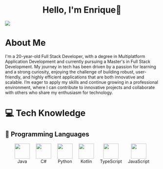 <div align="center">
    <h1 align="center">Hello, I'm Enrique👋</h1>
</div>
<img src="https://i.imgur.com/KXLD8s8.png">

# About Me
I'm a 20-year-old Full Stack Developer, with a degree in Multiplatform Application Development and currently pursuing a Master's in Full Stack Development.
My journey in tech has been driven by a passion for learning and a strong curiosity, enjoying the challenge of building robust, user-friendly, and highly efficient applications that are both innovative and scalable. I’m eager to apply my skills and continue growing in a professional environment, where I can contribute to innovative projects and collaborate with others who share my enthusiasm for technology.

# 💻 Tech Knowledge
## 🚀 Programming Languages

<div style="display: flex; justify-content: center; align-items: center; gap: 20px;">
    <span align="center">
        <img src="https://cdn.jsdelivr.net/gh/devicons/devicon/icons/java/java-original.svg" width="50" height="50"/>
        <br/>
        Java
    </span>
    <span align="center">
        <img src="https://cdn.jsdelivr.net/gh/devicons/devicon/icons/csharp/csharp-original.svg" width="50" height="50"/>
        <br/>
        C#
    </span>
    <span align="center">
        <img src="https://cdn.jsdelivr.net/gh/devicons/devicon/icons/python/python-original.svg" width="50" height="50"/>
        <br/>
        Python
    </span>
    <span align="center">
        <img src="https://cdn.jsdelivr.net/gh/devicons/devicon/icons/kotlin/kotlin-original.svg" width="50" height="50"/>
        <br/>
        Kotlin
    </span>
    <span align="center">
        <img src="https://cdn.jsdelivr.net/gh/devicons/devicon/icons/typescript/typescript-original.svg" width="50" height="50"/>
        <br/>
        TypeScript
    </span>
    <span align="center">
        <img src="https://cdn.jsdelivr.net/gh/devicons/devicon/icons/javascript/javascript-original.svg" width="50" height="50"/>
        <br/>
        JavaScript
    </span>
</div>




